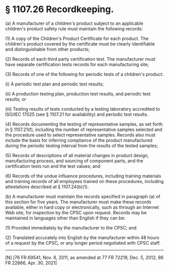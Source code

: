 # § 1107.26   Recordkeeping.

(a) A manufacturer of a children's product subject to an applicable children's product safety rule must maintain the following records:


(1) A copy of the Children's Product Certificate for each product. The children's product covered by the certificate must be clearly identifiable and distinguishable from other products;


(2) Records of each third party certification test. The manufacturer must have separate certification tests records for each manufacturing site;


(3) Records of one of the following for periodic tests of a children's product:


(i) A periodic test plan and periodic test results;


(ii) A production testing plan, production test results, and periodic test results; or


(iii) Testing results of tests conducted by a testing laboratory accredited to ISO/IEC 17025 (see § 1107.21 for availability) and periodic test results.


(4) Records documenting the testing of representative samples, as set forth in § 1107.21(f), including the number of representative samples selected and the procedure used to select representative samples. Records also must include the basis for inferring compliance of the product manufactured during the periodic testing interval from the results of the tested samples;


(5) Records of descriptions of all material changes in product design, manufacturing process, and sourcing of component parts, and the certification tests run and the test values; and


(6) Records of the undue influence procedures, including training materials and training records of all employees trained on these procedures, including attestations described at § 1107.24(b)(1).


(b) A manufacturer must maintain the records specified in paragraph (a) of this section for five years. The manufacturer must make these records available, either in hard copy or electronically, such as through an Internet Web site, for inspection by the CPSC upon request. Records may be maintained in languages other than English if they can be:


(1) Provided immediately by the manufacturer to the CPSC; and


(2) Translated accurately into English by the manufacturer within 48 hours of a request by the CPSC, or any longer period negotiated with CPSC staff.



---

[N] [76 FR 69541, Nov. 8, 2011, as amended at 77 FR 72219, Dec. 5, 2012; 86 FR 22866, Apr. 30, 2021]




